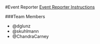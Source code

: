 #Event Reporter
[Event Reporter Instructions](http://tutorials.jumpstartlab.com/projects/event_reporter.html)

###Team Members
* @dglunz
* @skuhlmann
* @ChandraCarney
